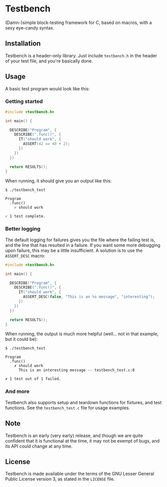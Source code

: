 # Testbench

(Damn-)simple block-testing framework for C, based on macros, with a sexy eye-candy syntax.

## Installation

Testbench is a header-only library. Just include `testbench.h` in the header of your test file, and you're basically
done.

## Usage

A basic test program would look like this:

### Getting started

```c
#include <testbench.h>

int main() {

  DESCRIBE("Program", {
    DESCRIBE(".func()", {
      IT("should work", {
        ASSERT(42 == 40 + 2);
      })
    })
  })

  return RESULTS();
}
```

When running, it should give you an output like this:

```
$ ./testbench_test

Program
  .func()
    ✓ should work

✓ 1 test complete.
```

### Better logging

The default logging for failures gives you the file where the failing test is, and the line that has resulted in a
failure. If you want some more debugging upon failure, this may be a little insufficient. A solution is to use the
`ASSERT_DESC` macro:

```c
#include <testbench.h>

int main() {

  DESCRIBE("Program", {
    DESCRIBE(".func()", {
      IT("should work", {
        ASSERT_DESC(false, "This is an %s message", "interesting");
      })
    })
  })

  return RESULTS();
}
```

When running, the output is much more helpful (well... not in that example, but it could be):

```
$ ./testbench_test

Program
  .func()
    ✗ should work
      This is an interesting message -- testbench_test.c:8

✗ 1 test out of 1 failed.
```

### And more

Testbench also supports setup and teardown functions for fixtures, and test functions. See the `testbench_test.c`
file for usage examples.


## Note

Testbench is an early (very early) release, and though we are quite confident that it is functional at the time, it may
not be exempt of bugs, and its API could change at any time.

## License

Testbench is made available under the terms of the GNU Lesser General Public License version 3, as stated in the
`LICENSE` file.
